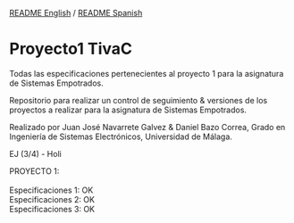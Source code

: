 [README English](https://github.com/danibcor/Proyecto1_TivaC/blob/main/README.md) / [README Spanish](https://github.com/danibcor/Proyecto1_TivaC/blob/main/README_SP.md)
# Proyecto1 TivaC
Todas las especificaciones pertenecientes al proyecto 1 para la asignatura de Sistemas Empotrados.

Repositorio para realizar un control de seguimiento & versiones de los proyectos a realizar para la asignatura de Sistemas Empotrados.

Realizado por Juan José Navarrete Galvez & Daniel Bazo Correa, Grado en Ingeniería de Sistemas Electrónicos, Universidad de Málaga.


EJ (3/4) - Holi

PROYECTO 1: </br></br>
Especificaciones 1: OK </br>
Especificaciones 2: OK </br>
Especificaciones 3: OK </br>
